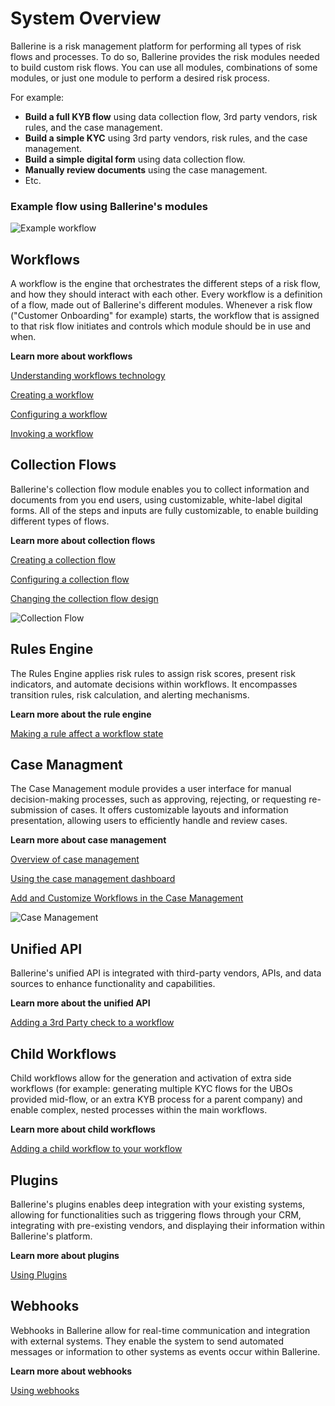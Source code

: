 # System Overview


Ballerine is a risk management platform for performing all types of risk flows and processes. To do so, Ballerine provides the risk modules needed to build custom risk flows. You can use all modules, combinations of some modules, or just one module to perform a desired risk process.

For example: 
- **Build a full KYB flow** using data collection flow, 3rd party vendors, risk rules, and the case management. 
- **Build a simple KYC** using 3rd party vendors, risk rules, and the case management. 
- **Build a simple digital form** using data collection flow. 
- **Manually review documents** using the case management.
-  Etc.

### Example flow using Ballerine's modules

<img title="Example workflow" alt="Example workflow" src="https://uploads-ssl.webflow.com/62a3bad46800eb4715b2faf1/669ea9cfe853bf03be6dcbc3_Workflow%20example.png">



## Workflows
A workflow is the engine that orchestrates the different steps of a risk flow, and how they should interact with each other.
Every workflow is a definition of a flow, made out of Ballerine's different modules.
Whenever a risk flow ("Customer Onboarding" for example) starts, the workflow that is assigned to that risk flow initiates and controls which module should be in use and when.

**Learn more about workflows**

 [Understanding workflows technology](websites/docs/src/content/docs/en/learn/workflows_technology.md)

 [Creating a workflow](websites/docs/src/content/docs/en/learn/creating_a_workflow.md)

 [Configuring a workflow](websites/docs/src/content/docs/en/learn/configuring_a_workflow.md)

 [Invoking a workflow](websites/docs/src/content/docs/en/learn/invoking_a_workflow.md)


## Collection Flows
Ballerine's collection flow module enables you to collect information and documents from you end users, using customizable, white-label digital forms.
All of the steps and inputs are fully customizable, to enable building different types of flows.

**Learn more about collection flows**

[Creating a collection flow](websites/docs/src/content/docs/en/learn/creating_a_collection_flow)

[Configuring a collection flow](websites/docs/src/content/docs/en/learn/configuring_a_collection_flow.md)

[Changing the collection flow design](websites/docs/src/content/docs/en/learn/changing_the_collection_flow_design.md)


<img title="Collection Flow" alt="Collection Flow" src="https://uploads-ssl.webflow.com/62a3bad46800eb4715b2faf1/669eacfd54f5c71e9c9edb85_Collection%20flow%20example.png">




## Rules Engine
The Rules Engine applies risk rules to assign risk scores, present risk indicators, and automate decisions within workflows. It encompasses transition rules, risk calculation, and alerting mechanisms.

**Learn more about the rule engine**

[Making a rule affect a workflow state](websites/docs/src/content/docs/en/learn/adding_rules_and_affect_workflows.md)

## Case Managment
The Case Management module provides a user interface for manual decision-making processes, such as approving, rejecting, or requesting re-submission of cases. It offers customizable layouts and information presentation, allowing users to efficiently handle and review cases. 

**Learn more about case management**

[Overview of case management](websites/docs/src/content/docs/en/learn/case_management_overview.md) 

[Using the case management dashboard](websites/docs/src/content/docs/en/learn/using_the_case_management_dashboard.md) 

[Add and Customize Workflows in the Case Management](websites/docs/src/content/docs/en/learn/add_and_customize_workflows_in_the_case_management.md)


<img title="Case Management" alt="Case Management" src="https://uploads-ssl.webflow.com/62a3bad46800eb4715b2faf1/669eb373c7708310d2b4ac61_Case%20managment%20example.png">

## Unified API

Ballerine's unified API is integrated with third-party vendors, APIs, and data sources to enhance functionality and capabilities.

**Learn more about the unified API**

[Adding a 3rd Party check to a workflow]() 

## Child Workflows
Child workflows allow for the generation and activation of extra side workflows (for example: generating multiple KYC flows for the UBOs provided mid-flow, or an extra KYB process for a parent company) and enable complex, nested processes within the main workflows.

**Learn more about child workflows**

[Adding a child workflow to your workflow](websites/docs/src/content/docs/en/learn/adding_a_3rd_party_check_to_a_workflow.md)

## Plugins

Ballerine's plugins enables deep integration with your existing systems, allowing for functionalities such as triggering flows through your CRM, integrating with pre-existing vendors, and displaying their information within Ballerine's platform.

**Learn more about plugins**

[Using Plugins](websites/docs/src/content/docs/en/learn/plugins.mdx) 


## Webhooks
Webhooks in Ballerine allow for real-time communication and integration with external systems. They enable the system to send automated messages or information to other systems as events occur within Ballerine.

**Learn more about webhooks**

[Using webhooks](websites/docs/src/content/docs/en/learn/how_to_use_webhooks.md)  

